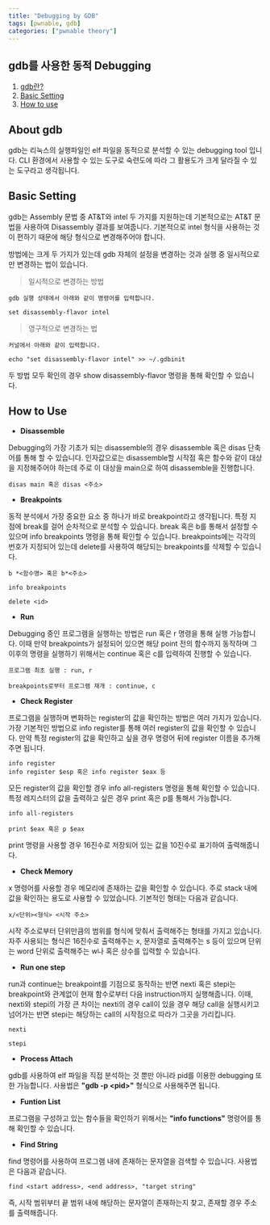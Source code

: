 ```yaml
---
title: "Debugging by GDB"
tags: [pwnable, gdb]
categories: ["pwnable theory"]
---
```


gdb를 사용한 동적 Debugging
---------------------------

1. [gdb란?](#about-gdb)
2. [Basic Setting](#basic-setting)
3. [How to use](#how-to-use)

## About gdb

gdb는 리눅스의 실행파일인 elf 파일을 동적으로 분석할 수 있는 debugging tool 입니다. CLI 환경에서 사용할 수 있는 도구로 숙련도에 따라 그 활용도가 크게 달라질 수 있는 도구라고 생각됩니다.

## Basic Setting

gdb는 Assembly 문법 중 AT&T와 intel 두 가지를 지원하는데 기본적으로는 AT&T 문법을 사용하여 Disassembly 결과를 보여줍니다. 기본적으로 intel 형식을 사용하는 것이 편하기 때문에 해당 형식으로 변경해주어야 합니다.

방법에는 크게 두 가지가 있는데 gdb 자체의 설정을 변경하는 것과 실행 중 일시적으로만 변경하는 법이 있습니다.

> 일시적으로 변경하는 방법

```
gdb 실행 상태에서 아래와 같이 명령어를 입력합니다.

set disassembly-flavor intel
```

> 영구적으로 변경하는 법

```
커널에서 아래와 같이 입력합니다.

echo "set disassembly-flavor intel" >> ~/.gdbinit
```

두 방법 모두 확인의 경우 show disassembly-flavor 명령을 통해 확인할 수 있습니다.

## How to Use

- **Disassemble**

Debugging의 가장 기초가 되는 disassemble의 경우 disassemble 혹은 disas 단축어를 통해 할 수 있습니다. 인자값으로는 disassemble할 시작점 혹은 함수와 같이 대상을 지정해주어야 하는데 주로 이 대상을 main으로 하여 disassemble을 진행합니다. 

```
disas main 혹은 disas <주소>
```

- **Breakpoints**

동적 분석에서 가장 중요한 요소 중 하나가 바로 breakpoint라고 생각됩니다. 특정 지점에 break를 걸어 순차적으로 분석할 수 있습니다. break 혹은 b를 통해서 설정할 수 있으며 info breakpoints 명령을 통해 확인할 수 있습니다. breakpoints에는 각각의 번호가 지정되어 있는데 delete를 사용하여 해당되는 breakpoints를 삭제할 수 있습니다.

```
b *<함수명> 혹은 b*<주소>

info breakpoints

delete <id>
```

- **Run**

Debugging 중인 프로그램을 실행하는 방법은 run 혹은 r 명령을 통해 실행 가능합니다. 이때 만약 breakpoints가 설정되어 있으면 해당 point 전의 함수까지 동작하며 그 이후의 명령을 실행하기 위해서는 continue 혹은 c를 입력하여 진행할 수 있습니다.

```
프로그램 최초 실행 : run, r

breakpoints로부터 프로그램 재개 : continue, c
```

- **Check Register**

프로그램을 실행하며 변화하는 register의 값을 확인하는 방법은 여러 가지가 있습니다. 가장 기본적인 방법으로 info register를 통해 여러 register의 값을 확인할 수 있습니다. 만약 특정 register의 값을 확인하고 싶을 경우 명령어 뒤에 register 이름을 추가해주면 됩니다.

```
info register
info register $esp 혹은 info register $eax 등
```

모든 register의 값을 확인할 경우 info all-registers 명령을 통해 확인할 수 있습니다. 특정 레지스터의 값을 출력하고 싶은 경우 print 혹은 p를 통해서 가능합니다.

```
info all-registers

print $eax 혹은 p $eax
```

print 명령을 사용할 경우 16진수로 저장되어 있는 값을 10진수로 표기하여 출력해줍니다.

- **Check Memory**

x 명령어를 사용할 경우 메모리에 존재하는 값을 확인할 수 있습니다. 주로 stack 내에 값을 확인하는 용도로 사용할 수 있었습니다. 기본적인 형태는 다음과 같습니다.

```
x/<단위><형식> <시작 주소>
```

시작 주소로부터 단위만큼의 범위를 형식에 맞춰서 출력해주는 형태를 가지고 있습니다. 자주 사용되는 형식은 16진수로 출력해주는 x, 문자열로 출력해주는 s 등이 있으며 단위는 word 단위로 출력해주는 w나 혹은 상수를 입력할 수 있습니다.

- **Run one step**

run과 continue는 breakpoint를 기점으로 동작하는 반면 nexti 혹은 stepi는 breakpoint와 관계없이 현재 함수로부터 다음 instruction까지 실행해줍니다. 이때, nexti와 stepi의 가장 큰 차이는 nexti의 경우 call이 있을 경우 해당 call을 실행시키고 넘어가는 반면 stepi는 해당하는 call의 시작점으로 따라가 그곳을 가리킵니다.

```
nexti

stepi
```

- **Process Attach**

gdb를 사용하여 elf 파일을 직접 분석하는 것 뿐만 아니라 pid를 이용한 debugging 또한 가능합니다. 사용법은 **"gdb -p \<pid\>"** 형식으로 사용해주면 됩니다.

- **Funtion List**

프로그램을 구성하고 있는 함수들을 확인하기 위해서는 **"info functions"** 명령어를 통해 확인할 수 있습니다.

- **Find String**

find 명령어를 사용하여 프로그램 내에 존재하는 문자열을 검색할 수 있습니다. 사용법은 다음과 같습니다.

```
find <start address>, <end address>, "target string"
```

즉, 시작 범위부터 끝 범위 내에 해당하는 문자열이 존재하는지 찾고, 존재할 경우 주소를 출력해줍니다.


